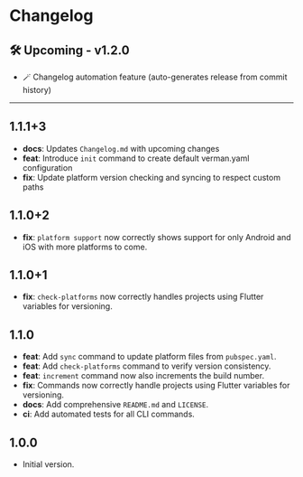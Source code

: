
# Changelog

## 🛠️ Upcoming - v1.2.0
- 🪄 Changelog automation feature (auto-generates release from commit history)
_____

## 1.1.1+3

- **docs**: Updates `Changelog.md` with upcoming changes
- **feat**: Introduce `init` command to create default verman.yaml configuration
- **fix**: Update platform version checking and syncing to respect custom paths

## 1.1.0+2

- **fix**: `platform support` now correctly shows support for only Android and iOS with more platforms to come.

## 1.1.0+1

- **fix**: `check-platforms` now correctly handles projects using Flutter variables for versioning.

## 1.1.0

- **feat**: Add `sync` command to update platform files from `pubspec.yaml`.
- **feat**: Add `check-platforms` command to verify version consistency.
- **feat**: `increment` command now also increments the build number.
- **fix**: Commands now correctly handle projects using Flutter variables for versioning.
- **docs**: Add comprehensive `README.md` and `LICENSE`.
- **ci**: Add automated tests for all CLI commands.

## 1.0.0

- Initial version.
